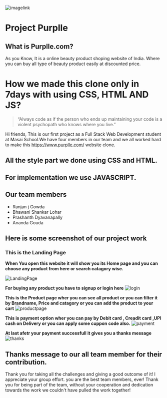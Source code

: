 ![imagelink](https://media4.ppl-media.com/static/purplle/img/purplle-logo-1.svg)
# Project Purplle

## What is Purplle.com?
As you Know, It is a online beauty product shoping website of India. Where you can buy all type of beauty product easily at discounted price.

# How we made this clone only in 7days with using  CSS, HTML AND JS?
>“Always code as if the person who ends up maintaining your code is a violent psychopath who knows where you live.”

 Hi friends, This is our first  project as a Full Stack Web Development student at Masai School.We have four members in our team and we all worked hard to make this https://www.purplle.com/  website clone.
## All the style part we done using CSS and HTML.
## For implementation we use JAVASCRIPT.
 ## Our team members
 
 *  Ranjan j Gowda
 *  Bhawani Shankar Lohar
 * Prashanth Dyavanapally
 * Ananda Gouda
 ## Here is some screenshot of our project work
### This is the Landing Page
**When You open this website it will show you its Home page and you can choose any product from here or search catagory wise.**

![LandingPage](https://user-images.githubusercontent.com/86742622/128631345-43ae4125-5b4d-4e61-a752-d5429f1b4e9e.jpg)



**For buying any product you have to signup or login here**
![login]()


**This is the Product page wher you can see all product or you can filter it by Brandname, Price and catagory or you can add the product to your cart**
![productpage]()


**This is payment option wher you can pay by Debit card , Creadit card ,UPI cash on Delivery or you can apply some cuppon code also.**
![payment]()


**At last afetr your payment successfull it gives you a thanks message**
![thanks]()

## Thanks message to our all team member for their contribution.

Thank you for taking all the challenges and giving a good outcome of it! I appreciate your group effort. you are the best team members, ever!
Thank you for being part of the team, without your cooperation and dedication towards the work we couldn't have pulled the work together!



 
 
  

